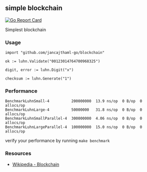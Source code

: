 ## simple blockchain

[![Go Report Card](https://goreportcard.com/badge/jancajthaml-go/blockchain)](https://goreportcard.com/report/jancajthaml-go/blockchain)

Simplest blockchain

### Usage ###

```
import "github.com/jancajthaml-go/blockchain"

ok := luhn.Validate("00123014764700968325")

digit, error := luhn.Digit("x")

checksum := luhn.Generate("1")
```

### Performance ###

```
BenchmarkLuhnSmall-4          200000000  13.9 ns/op  0 B/op  0 allocs/op
BenchmarkLuhnLarge-4          50000000   31.8 ns/op  0 B/op  0 allocs/op
BenchmarkLuhnSmallParallel-4  300000000  4.06 ns/op  0 B/op  0 allocs/op
BenchmarkLuhnLargeParallel-4  100000000  15.0 ns/op  0 B/op  0 allocs/op
```

verify your performance by running `make benchmark`

### Resources ###

* [Wikipedia - Blockchain](https://en.wikipedia.org/wiki/Blockchain)

